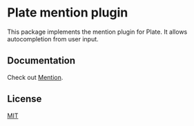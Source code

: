 # Plate mention plugin

This package implements the mention plugin for Plate. It allows
autocompletion from user input.

## Documentation

Check out [Mention](https://platejs.org/docs/mention).

## License

[MIT](../../LICENSE)
